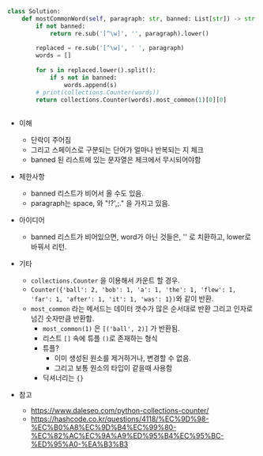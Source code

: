```python
class Solution:
    def mostCommonWord(self, paragraph: str, banned: List[str]) -> str:
        if not banned:
            return re.sub('[^\w]', '', paragraph).lower()
        
        replaced = re.sub('[^\w]', ' ', paragraph)
        words = []
        
        for s in replaced.lower().split():
            if s not in banned:
                words.append(s)
        # print(collections.Counter(words))
        return collections.Counter(words).most_common(1)[0][0]
                
```



- 이해
    - 단락이 주어짐
    - 그리고 스페이스로 구분되는 단어가 얼마나 반복되는 지 체크
    - banned 된 리스트에 있는 문자열은 체크에서 무시되어야함

- 제한사항
    - banned 리스트가 비어서 올 수도 있음. 
    - paragraph는 space, 와 "!?',;." 을 가지고 있음.

- 아이디어
    - banned 리스트가 비어있으면, word가 아닌 것들은, '' 로 치환하고, lower로 바꿔서 리턴.

- 기타
    - `collections.Counter` 을 이용해서 카운트 할 경우.
    - `Counter({'ball': 2, 'bob': 1, 'a': 1, 'the': 1, 'flew': 1, 'far': 1, 'after': 1, 'it': 1, 'was': 1})`와 같이 반환.
    - `most_common` 라는 메서드는 데이터 갯수가 많은 순서대로 반환 그리고 인자로 넘긴 숫자만큼 반환함.
        - `most_common(1)` 은 `[('ball', 2)]` 가 반환됨.
        - 리스트 `[]` 속에 튜플 `()`로 존재하는 형식
        - 튜플? 
            - 이미 생성된 원소를 제거하거나, 변경할 수 없음.
            - 그리고 보통 원소의 타입이 같을때 사용함
        - 딕셔너리는 `{}`


- 참고
    - https://www.daleseo.com/python-collections-counter/
    - https://hashcode.co.kr/questions/4118/%EC%9D%98-%EC%B0%A8%EC%9D%B4%EC%99%80-%EC%82%AC%EC%9A%A9%ED%95%B4%EC%95%BC-%ED%95%A0-%EA%B3%B3
